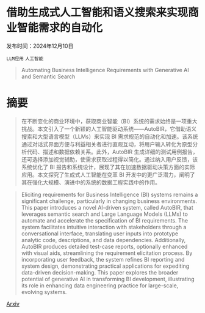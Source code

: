 # 借助生成式人工智能和语义搜索来实现商业智能需求的自动化

发布时间：2024年12月10日

`LLM应用` `人工智能`

> Automating Business Intelligence Requirements with Generative AI and Semantic Search

# 摘要

> 在不断变化的商业环境中，获取商业智能（BI）系统的需求始终是一项重大挑战。本文引入了一个新颖的人工智能驱动系统——AutoBIR，它借助语义搜索和大型语言模型（LLMs）来实现 BI 需求规范的自动化和加速。该系统通过对话式界面方便与利益相关者进行直观互动，将用户输入转化为原型分析代码、描述和数据依赖关系。此外，AutoBIR 生成详细的测试用例报告，还可选择添加视觉辅助，使需求获取过程得以简化。通过纳入用户反馈，该系统优化了 BI 报告和系统设计，展现了其在加速数据驱动决策方面的实际应用。本文探究了生成式人工智能在变革 BI 开发中的更广泛潜力，阐明了其在强化大规模、演进中的系统的数据工程实践中的作用。

> Eliciting requirements for Business Intelligence (BI) systems remains a significant challenge, particularly in changing business environments. This paper introduces a novel AI-driven system, called AutoBIR, that leverages semantic search and Large Language Models (LLMs) to automate and accelerate the specification of BI requirements. The system facilitates intuitive interaction with stakeholders through a conversational interface, translating user inputs into prototype analytic code, descriptions, and data dependencies. Additionally, AutoBIR produces detailed test-case reports, optionally enhanced with visual aids, streamlining the requirement elicitation process. By incorporating user feedback, the system refines BI reporting and system design, demonstrating practical applications for expediting data-driven decision-making. This paper explores the broader potential of generative AI in transforming BI development, illustrating its role in enhancing data engineering practice for large-scale, evolving systems.

[Arxiv](https://arxiv.org/abs/2412.07668)